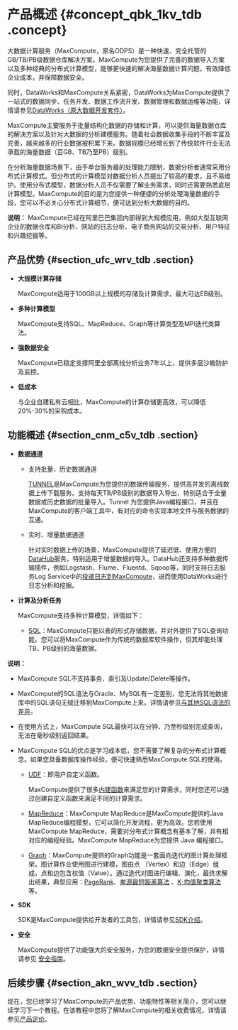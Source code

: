 # 产品概述 {#concept_qbk_1kv_tdb .concept}

大数据计算服务（MaxCompute，原名ODPS）是一种快速、完全托管的GB/TB/PB级数据仓库解决方案。MaxCompute为您提供了完善的数据导入方案以及多种经典的分布式计算模型，能够更快速的解决海量数据计算问题，有效降低企业成本，并保障数据安全。

同时，DataWorks和MaxCompute关系紧密，DataWorks为MaxCompute提供了一站式的数据同步、任务开发、数据工作流开发、数据管理和数据运维等功能，详情请参见[DataWorks（原大数据开发套件）](https://help.aliyun.com/document_detail/30256.html)。

MaxCompute主要服务于批量结构化数据的存储和计算，可以提供海量数据仓库的解决方案以及针对大数据的分析建模服务。随着社会数据收集手段的不断丰富及完善，越来越多的行业数据被积累下来。数据规模已经增长到了传统软件行业无法承载的海量数据（百GB、TB乃至PB）级别。

在分析海量数据场景下，由于单台服务器的处理能力限制，数据分析者通常采用分布式计算模式。但分布式的计算模型对数据分析人员提出了较高的要求，且不易维护。使用分布式模型，数据分析人员不仅需要了解业务需求，同时还需要熟悉底层计算模型。MaxCompute的目的是为您提供一种便捷的分析处理海量数据的手段，您可以不必关心分布式计算细节，便可达到分析大数据的目的。

**说明：** MaxCompute已经在阿里巴巴集团内部得到大规模应用，例如大型互联网企业的数据仓库和BI分析、网站的日志分析、电子商务网站的交易分析、用户特征和兴趣挖掘等。

## 产品优势 {#section_ufc_wrv_tdb .section}

-   **大规模计算存储**

    MaxCompute适用于100GB以上规模的存储及计算需求，最大可达EB级别。

-   **多种计算模型**

    MaxCompute支持SQL、MapReduce、Graph等计算类型及MPI迭代类算法。

-   **强数据安全**

    MaxCompute已稳定支撑阿里全部离线分析业务7年以上，提供多层沙箱防护及监控。

-   **低成本**

    与企业自建私有云相比，MaxCompute的计算存储更高效，可以降低20%-30%的采购成本。


## 功能概述 {#section_cnm_c5v_tdb .section}

-   **数据通道**
    -   支持批量、历史数据通道

        [TUNNEL](../cn.zh-CN/用户指南/数据上传下载/批量数据通道SDK介绍/批量数据通道概要.md)是MaxCompute为您提供的数据传输服务，提供高并发的离线数据上传下载服务。支持每天TB/PB级别的数据导入导出，特别适合于全量数据或历史数据的批量导入。Tunnel 为您提供Java编程接口，并且在MaxCompute的客户端工具中，有对应的命令实现本地文件与服务数据的互通。

    -   实时、增量数据通道

        针对实时数据上传的场景，MaxCompute提供了延迟低、使用方便的[DataHub](https://help.aliyun.com/document_detail/47439.html)服务，特别适用于增量数据的导入。DataHub还支持多种数据传输插件，例如Logstash、Flume、Fluentd、Sqoop等，同时支持日志服务Log Service中的[投递日志到MaxCompute](https://help.aliyun.com/document_detail/29001.html)，进而使用DataWorks进行日志分析和挖掘。

-   **计算及分析任务**

    MaxCompute支持多种计算模型，详情如下：

    -   [SQL](../cn.zh-CN/用户指南/SQL/SQL概述.md)：MaxCompute只能以表的形式存储数据，并对外提供了SQL查询功能。您可以将MaxCompute作为传统的数据库软件操作，但其却能处理TB、PB级别的海量数据。

**说明：** 

-   MaxCompute SQL不支持事务、索引及Update/Delete等操作。
-   MaxCompute的SQL语法与Oracle、MySQL有一定差别，您无法将其他数据库中的SQL语句无缝迁移到MaxCompute上来。详情请参见[与其他SQL语法的差异](../cn.zh-CN/用户指南/SQL/附录/与其他SQL语法的差异.md)。
-   在使用方式上，MaxCompute SQL最快可以在分钟、乃至秒级别完成查询，无法在毫秒级别返回结果。
-   MaxCompute SQL的优点是学习成本低，您不需要了解复杂的分布式计算概念。如果您具备数据库操作经验，便可快速熟悉MaxCompute SQL的使用。
    -   [UDF](../cn.zh-CN/用户指南/SQL/UDF/UDF概述.md)：即用户自定义函数。

        MaxCompute提供了很多[内建函数](../cn.zh-CN/用户指南/SQL/内建函数.md)来满足您的计算需求，同时您还可以通过创建自定义函数来满足不同的计算需求。

    -   [MapReduce](../cn.zh-CN/用户指南/MapReduce/概要/MapReduce概述.md)：MaxCompute MapReduce是MaxCompute提供的Java MapReduce编程模型，它可以简化开发流程，更为高效。您若使用MaxCompute MapReduce，需要对分布式计算概念有基本了解，并有相对应的编程经验。MaxCompute MapReduce为您提供 Java 编程接口。
    -   [Graph](../cn.zh-CN/用户指南/图模型/图模型概述.md)：MaxCompute提供的Graph功能是一套面向迭代的图计算处理框架。图计算作业使用图进行建模，图由点 （Vertex）和边（Edge）组成，点和边包含权值（Value）。通过迭代对图进行编辑、演化，最终求解出结果，典型应用：[PageRank](../cn.zh-CN/用户指南/图模型/示例程序/PageRank.md)、[单源最短距离算法](../cn.zh-CN/用户指南/图模型/示例程序/单源最短距离.md) 、[K-均值聚类算法](../cn.zh-CN/用户指南/图模型/示例程序/K-均值聚类.md) 等。
-   **SDK**

    SDK是MaxCompute提供给开发者的工具包，详情请参见[SDK介绍](../cn.zh-CN/用户指南/SDK.md)。

-   **安全**

    MaxCompute提供了功能强大的安全服务，为您的数据安全提供保护，详情请参见 [安全指南](../cn.zh-CN/用户指南/安全指南.md)。


## 后续步骤 {#section_akn_wvv_tdb .section}

现在，您已经学习了MaxCompute的产品优势、功能特性等相关简介，您可以继续学习下一个教程。在该教程中您将了解MaxCompute的相关收费情况，详情请参见[产品定价](../cn.zh-CN/产品定价/购买须知.md)。

